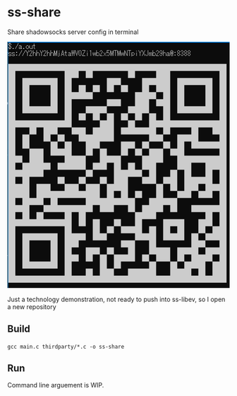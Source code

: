 # ss-share
Share shadowsocks server config in terminal

![run command, then you get a access key and qrcode](example.gif)

Just a technology demonstration, not ready to push into ss-libev, so I open a new repository

## Build
`gcc main.c thirdparty/*.c -o ss-share`

## Run
Command line arguement is WIP.
